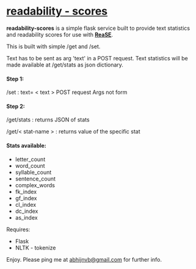 # [readability - scores](http://readability-scores.herokuapp.com/get/stats)
__readability-scores__ is a simple flask service built to provide text statistics 
and readability scores for use with [__ReaSE__](https://github.com/Abhishek-P/ReaSE).

This is built with simple /get and /set.

Text has to be sent as arg 'text' in a POST request.
Text statistics will be made available at  /get/stats as json dictionary.

#### Step 1:
/set : text= < text > POST request Args not form
#### Step 2:
/get/stats :  returns JSON of stats

/get/< stat-name > : returns value of the specific stat

#### Stats available:
*  letter_count
*   word_count
*   syllable_count
*   sentence_count
*   complex_words
*   fk_index
*   gf_index
*   cl_index
*   dc_index
*   as_index

Requires:

*   Flask
*   NLTK - tokenize

Enjoy.
Please ping me at  [abhijnvb@gmail.com](mailto:abhijnvb@gmail.com) for further info.


  
